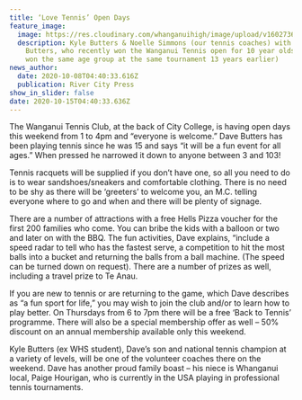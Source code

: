 ```yaml
---
title: ‘Love Tennis’ Open Days
feature_image:
  image: https://res.cloudinary.com/whanganuihigh/image/upload/v1602736976/News/Kyle_Butters._RCP_8.10.20.jpg
  description: Kyle Butters & Noelle Simmons (our tennis coaches) with Jack
    Butters, who recently won the Wanganui Tennis open for 10 year olds. (Kyle
    won the same age group at the same tournament 13 years earlier)
news_author:
  date: 2020-10-08T04:40:33.616Z
  publication: River City Press
show_in_slider: false
date: 2020-10-15T04:40:33.636Z
---
```

The Wanganui Tennis Club, at the back of City College, is having open days this weekend from 1 to 4pm and “everyone is welcome.” Dave Butters has been playing tennis since he was 15 and says “it will be a fun event for all ages.” When pressed he narrowed it down to anyone between 3 and 103!

Tennis racquets will be supplied if you don’t have one, so all you need to do is to wear sandshoes/sneakers and comfortable clothing. There is no need to be shy as there will be ‘greeters’ to welcome you, an M.C. telling everyone where to go and when and there will be plenty of signage. 

There are a number of attractions with a free Hells Pizza voucher for the first 200 families who come. You can bribe the kids with a balloon or two and later on with the BBQ. The fun activities, Dave explains, “include a speed radar to tell who has the fastest serve, a competition to hit the most balls into a bucket and returning the balls from a ball machine. (The speed can be turned down on request). There are a number of prizes as well, including a travel prize to Te Anau.

If you are new to tennis or are returning to the game, which Dave describes as “a fun sport for life,” you may wish to join the club and/or to learn how to play better. On Thursdays from 6 to 7pm there will be a free ‘Back to Tennis’ programme. There will also be a special membership offer as well – 50% discount on an annual membership available only this weekend.

Kyle Butters (ex WHS student), Dave’s son and national tennis champion at a variety of levels, will be one of the volunteer coaches there on the weekend. Dave has another proud family boast – his niece is Whanganui local, Paige Hourigan, who is currently in the USA playing in professional tennis tournaments.